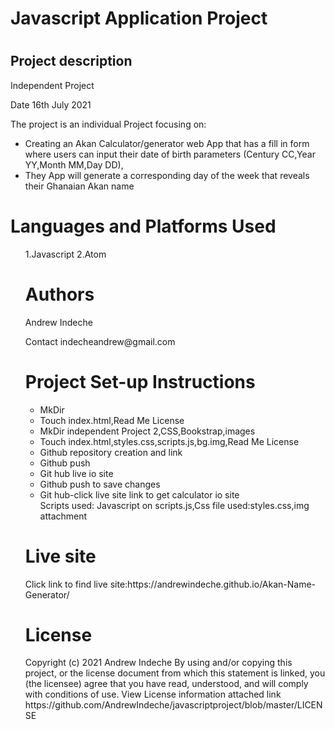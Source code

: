    </head>
    <body>
    <h1>Javascript Application Project<h1>
     <h2>Project description</h2>
          Independent Project
         <p>Date 16th July 2021</p>
         <p>The project is an individual Project focusing on:</p>
      <ul>
     <li>Creating an Akan Calculator/generator web App that has a fill in form where users can input their date of birth parameters (Century CC,Year YY,Month MM,Day DD),</li>
        <li>They App will generate a corresponding day of the week that reveals their Ghanaian Akan name</li>
     </div>
     </div>
      <div class="card-body">
         </ul>
    <h1>Languages and Platforms Used</h1>
         <ul>
    1.Javascript
    2.Atom
    </div>
    </div>
     <div class="card-body">
    <h1> Authors</h1>
    <p>Andrew Indeche</p>
    <p>Contact indecheandrew@gmail.com</p>
    </div>
    </div>
    <h1>Project Set-up Instructions</h1>
     <ul>
     <li>MkDir</li>
     <li>Touch index.html,Read Me License</li>
     <li>MkDir independent Project 2,CSS,Bookstrap,images</li>
     <li>Touch index.html,styles.css,scripts.js,bg.img,Read Me License</li>  
     <li>Github repository creation and link</li>
     <li>Github push</li>
     <li>Git hub live io site</li> 
     <li>Github push to save changes</li>
     <li>Git hub-click live site link to get calculator io site</li> 
       Scripts used: Javascript on scripts.js,Css file used:styles.css,img attachment
     </ul>
     </div>
     </div>
    <h1>Live site</h1>
    Click link to find live site:https://andrewindeche.github.io/Akan-Name-Generator/
   <h1>License</h1>
   Copyright (c) 2021 Andrew Indeche
   By using and/or copying this project, or the license document from which this statement is linked, you (the licensee) agree that you have read, understood, and    will comply with conditions of use.
   View License information attached link
    https://github.com/AndrewIndeche/javascriptproject/blob/master/LICENSE
